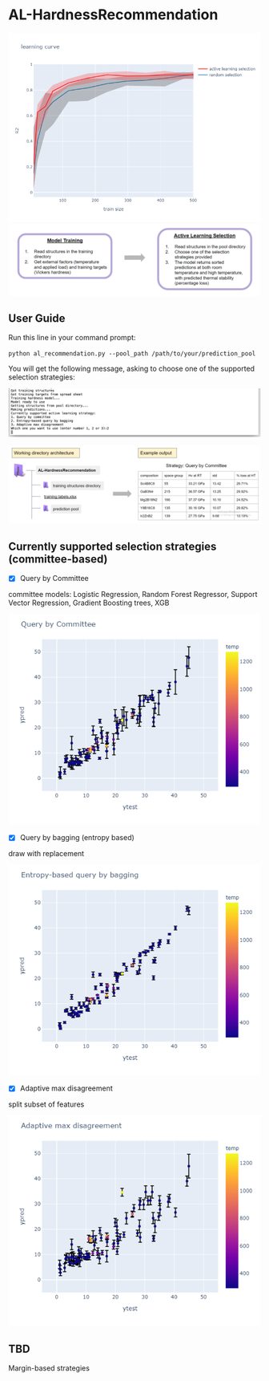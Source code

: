 # AL-HardnessRecommendation

![lc](/lc_1.png)
![overview](/overview.png)

## User Guide

Run this line in your command prompt:

`python al_recommendation.py --pool_path /path/to/your/prediction_pool`

You will get the following message, asking to choose one of the supported selection strategies:

![select](/select_strategy.png)

![example](/output.png)


## Currently supported selection strategies (committee-based)

- [x] Query by Committee

committee models: Logistic Regression, Random Forest Regressor, Support Vector Regression, Gradient Boosting trees, XGB

![qbc](/QBC.png)

- [x] Query by bagging (entropy based)

draw with replacement

![qbb](/qbbagging.png)

- [x] Adaptive max disagreement

split subset of features

![amd](/qbfeatures.png)

## TBD

Margin-based strategies
